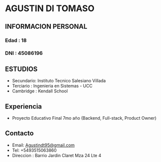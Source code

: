 # AGUSTIN DI TOMASO

## INFORMACION PERSONAL 

### Edad : 18
### DNI : 45086196

## ESTUDIOS

- Secundario: Instituto Tecnico Salesiano Villada
- Terciario : Ingenieria en Sistemas - UCC
- Cambridge : Kendall School 

## Experiencia

- Proyecto Educativo Final 7mo año (Backend, Full-stack, Product Owner)

## Contacto
- Email: Agustindt95@gmail.com
- Tel: +5493515063860
- Direccion : Barrio Jardin Claret Mza 24 Lte 4 